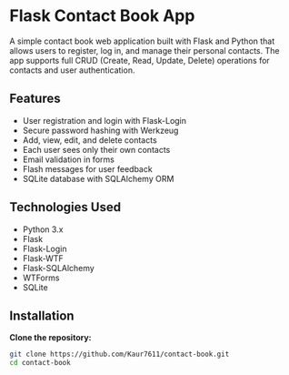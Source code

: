 # Flask Contact Book App

A simple contact book web application built with Flask and Python that allows users to register, log in, and manage their personal contacts. The app supports full CRUD (Create, Read, Update, Delete) operations for contacts and user authentication.

## Features

- User registration and login with Flask-Login
- Secure password hashing with Werkzeug
- Add, view, edit, and delete contacts
- Each user sees only their own contacts
- Email validation in forms
- Flash messages for user feedback
- SQLite database with SQLAlchemy ORM

## Technologies Used

- Python 3.x
- Flask
- Flask-Login
- Flask-WTF
- Flask-SQLAlchemy
- WTForms
- SQLite

## Installation

 **Clone the repository:**

   ```bash
   git clone https://github.com/Kaur7611/contact-book.git
   cd contact-book
